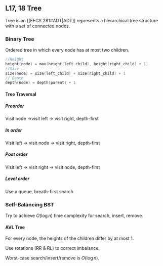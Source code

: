 ## L17, 18 Tree

Tree is an [[EECS 281#ADT|ADT]] represents a hierarchical tree structure with a set of connected nodes.

### Binary Tree

Ordered tree in which every node has at most two children.

```c++
//Height
height(node) = max(height(left_child), height(right_child) + 1)
//Size
size(node) = size(left_child) + size(right_child) + 1
// Depth
depth(node) = depth(parent) + 1
```

#### Tree Traversal

##### Preorder

Visit node ->visit left -> visit right, depth-first

##### In order

Visit left -> visit node -> visit right, depth-first

##### Post order

Visit left -> visit right -> visit node, depth-first

##### Level order

Use a queue, breath-first search

### Self-Balancing BST

Try to achieve $O(\log n)$ time complexity for search, insert, remove.

#### AVL Tree

For every node, the heights of the children differ by at most 1.

Use rotations (RR & RL) to correct imbalance.

Worst-case search/insert/remove is $O(\log n)$.
